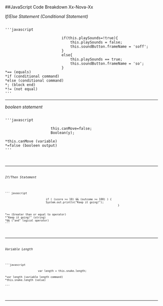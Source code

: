 ##JavaScript Code Breakdown Xx-Nova-Xx

*If/Else Statement (Conditional Statement)*
<pre><code>
'''javascript

                          if(this.playSounds=!true){
                              this.playSounds = false;
                              this.soundButton.frameName = 'soff';
                          }
                          else{
                              this.playSounds == true;
                              this.soundButton.frameName = 'so';
                          }
*== (equals)
*if (conditional command)
*else (conditional command)
*; (block end)
*!= (not equal)
'''
</pre></code>

___

*booleen statement*

<pre><code>
'''javascript

                     this.canMove=false;
                     Boolean(y);

*this.canMove (variable)
*=false (booleen output)
'''
</pre><code>
___

*If/Then Statement*

<pre><code>
''' javascript
                              
                          if ( (score >= 10) && (outcome >= 100) ) {
                          System.out.println("Keep it going!");
                                                                        }
                                                                        
                                                                        
*>= (Greater than or equal to operator)
*"Keep it going!" (string)
*&& ("and" logical operator)
'''
</pre></code>

___

*Variable Length*
<pre><code>
'''javascript

                     var length = this.snake.length;
                     
*var length (variable length command)
*this.snake.length (value)

'''
</pre></code>
___
                     

